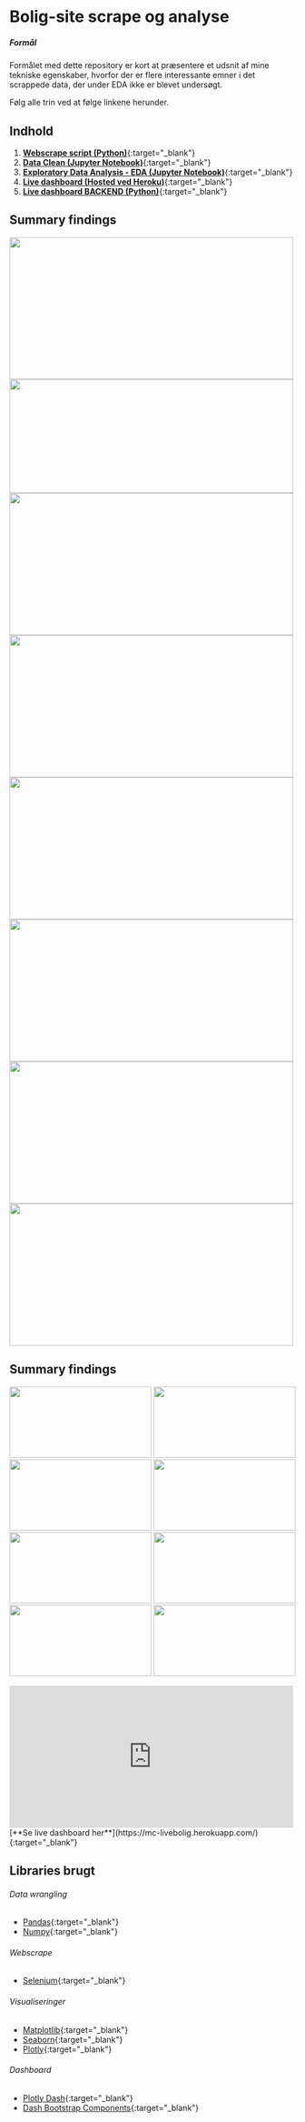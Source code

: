 # Bolig-site scrape og analyse

##### Formål
Formålet med dette repository er kort at præsentere et udsnit af mine tekniske egenskaber, hvorfor der er flere interessante emner i det scrappede data, der under EDA ikke er blevet undersøgt.

Følg alle trin ved at følge linkene herunder.

## Indhold
1. [**Webscrape script (Python)**](https://github.com/MadsJC/Bolig-site-analyse/blob/master/PYTHON%20Bolig-Scraper.py){:target="_blank"}
2. [**Data Clean (Jupyter Notebook)**](https://nbviewer.jupyter.org/github/MadsJC/Bolig-site-analyse/blob/master/PYTHON%20-%20Data%20Clean.ipynb?flush_cache=true){:target="_blank"}
3. [**Exploratory Data Analysis - EDA (Jupyter Notebook)**](https://nbviewer.jupyter.org/github/MadsJC/Bolig-site-analyse/blob/master/PYTHON%20-%20Exploratory%20Data%20Analysis%20%28EDA%29.ipynb?flush_cache=true){:target="_blank"}
4. [**Live dashboard (Hosted ved Heroku)**](https://mc-livebolig.herokuapp.com/){:target="_blank"}
5. [**Live dashboard BACKEND (Python)**](https://github.com/MadsJC/Bolig-site-analyse/tree/master/Bolig_dashboard_live){:target="_blank"}


## Summary findings

<img src="https://i.imgur.com/fUss9yV.png" width="500" height="250">

<img src="https://i.imgur.com/8x1LOlB.png" width="500" height="200">

<img src="https://i.imgur.com/1SVzJkh.png" width="500" height="250">

<img src="https://i.imgur.com/cB6jkBS.png" width="500" height="250">

<img src="https://i.imgur.com/oQP0ryL.png" width="500" height="250">

<img src="https://i.imgur.com/zMPQRwZ.png" width="500" height="250">

<img src="https://i.imgur.com/KIZkQqm.png" width="500" height="250">

<img src="https://i.imgur.com/uN9jEPU.png" width="500" height="250">


## Summary findings

<img src="https://i.imgur.com/fUss9yV.png" width="250" height="125"> <img src="https://i.imgur.com/8x1LOlB.png" width="250" height="125">
<img src="https://i.imgur.com/1SVzJkh.png" width="250" height="125"> <img src="https://i.imgur.com/cB6jkBS.png" width="250" height="125">
<img src="https://i.imgur.com/oQP0ryL.png" width="250" height="125"> <img src="https://i.imgur.com/zMPQRwZ.png" width="250" height="125">
<img src="https://i.imgur.com/KIZkQqm.png" width="250" height="125"> <img src="https://i.imgur.com/uN9jEPU.png" width="250" height="125">


<iframe class="embeddedObject shadow resizable" name="embedded_content" scrolling="no" frameborder="0" type="text/html" 
        style="overflow:hidden;" src="https://www.screencast.com/users/mc3465/folders/Capture/media/9eb46b74-ddb5-4634-bb40-08a70ea5a7d0/embed" height="250" width="500" webkitallowfullscreen mozallowfullscreen allowfullscreen></iframe>
[**Se live dashboard her**](https://mc-livebolig.herokuapp.com/){:target="_blank"}



## Libraries brugt

###### Data wrangling
* [Pandas](https://pandas.pydata.org/pandas-docs/version/0.25.3/){:target="_blank"}
* [Numpy](https://numpy.org/doc/stable/reference/){:target="_blank"}

###### Webscrape
* [Selenium](https://selenium-python.readthedocs.io/){:target="_blank"}

###### Visualiseringer
* [Matplotlib](https://matplotlib.org/contents.html){:target="_blank"}
* [Seaborn](https://seaborn.pydata.org/){:target="_blank"}
* [Plotly](https://plotly.com/python/){:target="_blank"}

###### Dashboard
* [Plotly Dash](https://dash.plotly.com/){:target="_blank"}
* [Dash Bootstrap Components](https://dash-bootstrap-components.opensource.faculty.ai/docs/){:target="_blank"}
